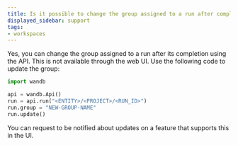 ```yaml
---
title: Is it possible to change the group assigned to a run after completion?
displayed_sidebar: support
tags:
- workspaces 
---
```

Yes, you can change the group assigned to a run after its completion using the API. This is not available through the web UI. Use the following code to update the group:

```python
import wandb

api = wandb.Api()
run = api.run("<ENTITY>/<PROJECT>/<RUN_ID>")
run.group = "NEW-GROUP-NAME"
run.update()
```

You can request to be notified about updates on a feature that supports this in the UI.
    